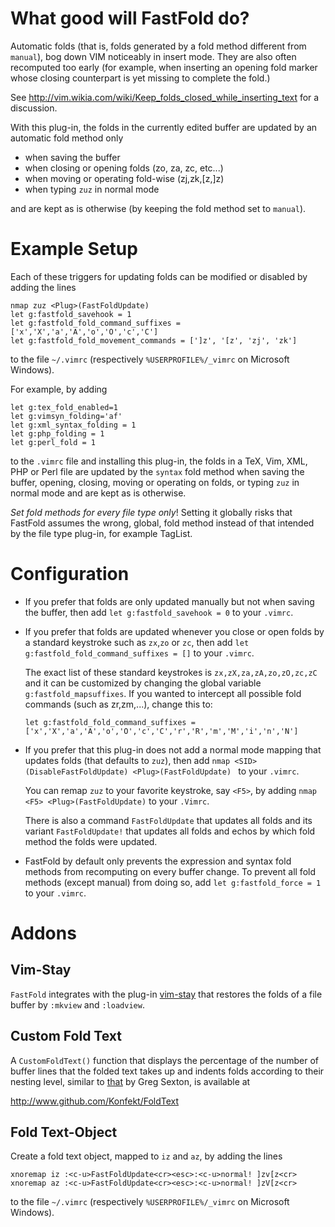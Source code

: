 # What good will FastFold do?

Automatic folds (that is, folds generated by a fold method different
from `manual`), bog down VIM noticeably in insert mode. They are also often
recomputed too early (for example, when inserting an opening fold marker
whose closing counterpart is yet missing to complete the fold.)

See http://vim.wikia.com/wiki/Keep_folds_closed_while_inserting_text
for a discussion.

With this plug-in, the folds in the currently edited buffer are updated by an
automatic fold method only

- when saving the buffer
- when closing or opening folds (zo, za, zc, etc...)
- when moving or operating fold-wise (zj,zk,[z,]z)
- when typing `zuz` in normal mode

and are kept as is otherwise (by keeping the fold method set to `manual`).

# Example Setup

Each of these triggers for updating folds can be modified or disabled by adding
the lines

```vim
nmap zuz <Plug>(FastFoldUpdate)
let g:fastfold_savehook = 1
let g:fastfold_fold_command_suffixes =  ['x','X','a','A','o','O','c','C']
let g:fastfold_fold_movement_commands = [']z', '[z', 'zj', 'zk']
```

to the file `~/.vimrc` (respectively `%USERPROFILE%/_vimrc` on Microsoft Windows).

For example, by adding

```vim
let g:tex_fold_enabled=1
let g:vimsyn_folding='af'
let g:xml_syntax_folding = 1
let g:php_folding = 1
let g:perl_fold = 1
```

to the `.vimrc` file and installing this plug-in, the folds in a TeX, Vim, XML,
PHP or Perl file are updated by the `syntax` fold method when saving the
buffer, opening, closing, moving or operating on folds, or typing `zuz` in
normal mode and are kept as is otherwise.

*Set fold methods for every file type only*! Setting it globally risks that FastFold assumes the wrong, global, fold method instead of that intended by the file type plug-in, for example TagList.

# Configuration

- If you prefer that folds are only updated manually but not when saving the buffer,
  then add `let g:fastfold_savehook = 0` to your `.vimrc`.

- If you prefer that folds are updated whenever you close or open folds by a
  standard keystroke such as `zx`,`zo` or `zc`, then add `let
  g:fastfold_fold_command_suffixes = []` to your `.vimrc`.

  The exact list of these standard keystrokes is `zx,zX,za,zA,zo,zO,zc,zC` and
  it can be customized by changing the global variable
  `g:fastfold_mapsuffixes`. If you wanted to intercept all possible fold
  commands (such as zr,zm,...), change this to:

    ```vim
    let g:fastfold_fold_command_suffixes =
    ['x','X','a','A','o','O','c','C','r','R','m','M','i','n','N']
    ```

- If you prefer that this plug-in does not add a normal mode mapping that updates
  folds (that defaults to `zuz`), then add
  `nmap <SID>(DisableFastFoldUpdate) <Plug>(FastFoldUpdate) ` to your `.vimrc`.

  You can remap `zuz` to your favorite keystroke, say `<F5>`, by adding
  `nmap <F5> <Plug>(FastFoldUpdate)` to your `.Vimrc`.

  There is also a command `FastFoldUpdate` that updates all folds and its
  variant `FastFoldUpdate!` that updates all folds and echos by which fold
  method the folds were updated.

- FastFold by default only prevents the expression and syntax fold methods
  from recomputing on every buffer change. To prevent all fold methods (except
  manual) from doing so, add `let g:fastfold_force = 1` to your `.vimrc`.

# Addons

## Vim-Stay

`FastFold` integrates with the plug-in
[vim-stay](https://github.com/kopischke/vim-stay/issues) that restores the
folds of a file buffer by `:mkview` and `:loadview`.

## Custom Fold Text

A `CustomFoldText()` function that displays the percentage of the number of buffer lines that the folded text takes up and indents folds according to their nesting level, similar to [that](http://www.gregsexton.org/2011/03/improving-the-text-displayed-in-a-fold/) by Greg Sexton, is available at

http://www.github.com/Konfekt/FoldText

## Fold Text-Object

Create a fold text object, mapped to `iz` and `az`, by adding the lines

```vim
xnoremap iz :<c-u>FastFoldUpdate<cr><esc>:<c-u>normal! ]zv[z<cr>
xnoremap az :<c-u>FastFoldUpdate<cr><esc>:<c-u>normal! ]zV[z<cr>
```

to the file `~/.vimrc` (respectively `%USERPROFILE%/_vimrc` on Microsoft Windows).

